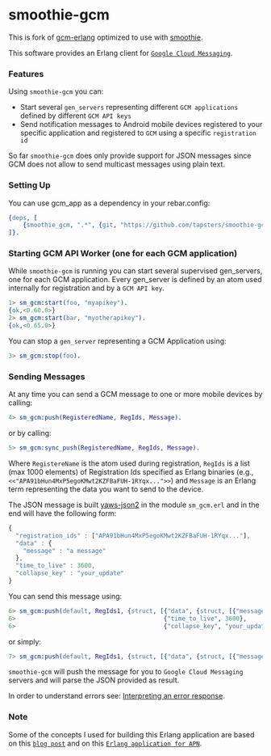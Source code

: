 smoothie-gcm
============

This is fork of [gcm-erlang](https://github.com/pdincau/gcm-erlang) optimized to use with [smoothie](https://github.com/tapsters/smoothie).

This software provides an Erlang client for [`Google Cloud Messaging`](http://developer.android.com/google/gcm/index.html "Google Cloud Messaging for Android").

### Features

Using `smoothie-gcm` you can:

* Start several `gen_servers` representing different `GCM applications` defined by different `GCM API keys`
* Send notification messages to Android mobile devices registered to your specific application and registered to `GCM` using a specific `registration id`

So far `smoothie-gcm` does only provide support for JSON messages since GCM does not allow to send multicast messages using plain text.

### Setting Up

You can use gcm_app as a dependency in your rebar.config:

```Erlang
{deps, [
    {smoothie_gcm, ".*", {git, "https://github.com/tapsters/smoothie-gcm.git", {tag, "master"}}}
]}.
```

### Starting GCM API Worker (one for each GCM application)

While `smoothie-gcm` is running you can start several supervised gen_servers, one for each GCM application. Every gen_server is defined by an atom used internally for registration and by a `GCM API key`.

```Erlang
1> sm_gcm:start(foo, "myapikey").
{ok,<0.60.0>}
2> sm_gcm:start(bar, "myotherapikey").
{ok,<0.65.0>}
```

You can stop a `gen_server` representing a GCM Application using:

```Erlang
3> sm_gcm:stop(foo).
```

### Sending Messages

At any time you can send a GCM message to one or more mobile devices by calling:

```Erlang
4> sm_gcm:push(RegisteredName, RegIds, Message).
```

or by calling:

```Erlang
5> sm_gcm:sync_push(RegisteredName, RegIds, Message).
```

Where `RegistereName` is the atom used during registration, `RegIds` is a list (max 1000 elements) of Registration Ids specified as Erlang binaries (e.g., `<<"APA91bHun4MxP5egoKMwt2KZFBaFUH-1RYqx...">>`) and `Message` is an Erlang term representing the data you want to send to the device.

The JSON message is built [yaws-json2](https://github.com/tapsters/yaws-json2) in the module `sm_gcm.erl` and in the end will have the following form:

```JavaScript
{
  "registration_ids" : ["APA91bHun4MxP5egoKMwt2KZFBaFUH-1RYqx..."],
  "data" : {
    "message" : "a message"
  },
  "time_to_live" : 3600,
  "collapse_key" : "your_update"
}
```

You can send this message using:

```Erlang
6> sm_gcm:push(default, RegIds1, {struct, [{"data", {struct, [{"message", "a message"}]}},
6>                                         {"time_to_live", 3600},
6>                                         {"collapse_key", "your_update"}]}).
```

or simply:

```Erlang
7> sm_gcm:push(default, RegIds1, {struct, [{"data", {struct, [{"message", "a message"}]}}]}).
```

`smoothie-gcm` will push the message for you to `Google Cloud Messaging` servers and will parse the JSON provided as result.

In order to understand errors see: [Interpreting an error response](http://developer.android.com/google/gcm/gcm.html#response).

### Note

Some of the concepts I used for building this Erlang application are based on this [`blog post`](http://tiliman.wordpress.com/2013/01/02/google-cloud-messaging-with-erlang/) and on this [`Erlang application for APN`](https://github.com/extend/ex_apns).
